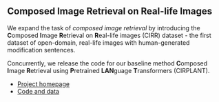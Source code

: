 ## Composed Image Retrieval on Real-life Images

We expand the task of *composed image retrieval* by introducing the **C**omposed **I**mage **R**etrieval on **R**eal-life images (CIRR) dataset - the first dataset of open-domain, real-life images with human-generated modification sentences.

Concurrently, we release the code for our baseline method **C**omposed **I**mage **R**etrieval using **P**retrained **LAN**guage **T**ransformers (CIRPLANT).

 - [Project homepage](https://cuberick-orion.github.io/CIRR/)
 - [Code and data](https://github.com/Cuberick-Orion/CIRR)